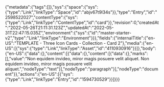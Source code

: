{"metadata":{"tags":[]},"sys":{"space":{"sys":{"type":"Link","linkType":"Space","id":"abjv67t9l34s"}},"type":"Entry","id":"2598522027","contentType":{"sys":{"type":"Link","linkType":"ContentType","id":"card"}},"revision":0,"createdAt":"2022-05-26T21:11:31.123Z","updatedAt":"2022-05-31T22:47:15.035Z","environment":{"sys":{"id":"master-starter-v2","type":"Link","linkType":"Environment"}}},"fields":{"internalTitle":{"en-US":"TEMPLATE - Three Icon Cards - Collection - Card 2"},"media":{"en-US":[{"sys":{"type":"Link","linkType":"Asset","id":"4110930916"}}]},"body":{"en-US":{"data":{},"content":[{"data":{},"content":[{"data":{},"marks":[],"value":"Non equidem invideo, miror magis posuere velit aliquet. Non equidem invideo, miror magis posuere velit aliquet.","nodeType":"text"}],"nodeType":"paragraph"}],"nodeType":"document"}},"actions":{"en-US":[{"sys":{"type":"Link","linkType":"Entry","id":"1594730529"}}]}}}